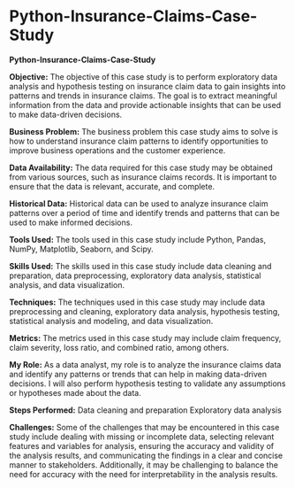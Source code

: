 # Python-Insurance-Claims-Case-Study
**Python-Insurance-Claims-Case-Study**

**Objective:**
The objective of this case study is to perform exploratory data analysis and hypothesis testing on insurance claim data to gain insights into patterns and trends in insurance claims. The goal is to extract meaningful information from the data and provide actionable insights that can be used to make data-driven decisions.

**Business Problem:**
The business problem this case study aims to solve is how to understand insurance claim patterns to identify opportunities to improve business operations and the customer experience.

**Data Availability:**
The data required for this case study may be obtained from various sources, such as insurance claims records. It is important to ensure that the data is relevant, accurate, and complete.

**Historical Data:**
Historical data can be used to analyze insurance claim patterns over a period of time and identify trends and patterns that can be used to make informed decisions.

**Tools Used:**
The tools used in this case study include Python, Pandas, NumPy, Matplotlib, Seaborn, and Scipy.

**Skills Used:**
The skills used in this case study include data cleaning and preparation, data preprocessing, exploratory data analysis, statistical analysis, and data visualization.

**Techniques:**
The techniques used in this case study may include data preprocessing and cleaning, exploratory data analysis, hypothesis testing, statistical analysis and modeling, and data visualization.

**Metrics:**
The metrics used in this case study may include claim frequency, claim severity, loss ratio, and combined ratio, among others.

**My Role:**
As a data analyst, my role is to analyze the insurance claims data and identify any patterns or trends that can help in making data-driven decisions. I will also perform hypothesis testing to validate any assumptions or hypotheses made about the data.

**Steps Performed:**
Data cleaning and preparation Exploratory data analysis

**Challenges:**
Some of the challenges that may be encountered in this case study include dealing with missing or incomplete data, selecting relevant features and variables for analysis, ensuring the accuracy and validity of the analysis results, and communicating the findings in a clear and concise manner to stakeholders. Additionally, it may be challenging to balance the need for accuracy with the need for interpretability in the analysis results.
